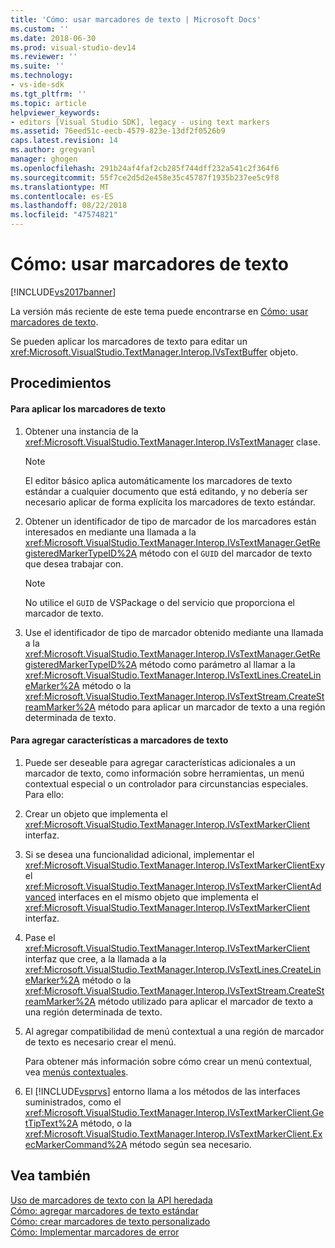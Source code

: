```yaml
---
title: 'Cómo: usar marcadores de texto | Microsoft Docs'
ms.custom: ''
ms.date: 2018-06-30
ms.prod: visual-studio-dev14
ms.reviewer: ''
ms.suite: ''
ms.technology:
- vs-ide-sdk
ms.tgt_pltfrm: ''
ms.topic: article
helpviewer_keywords:
- editors [Visual Studio SDK], legacy - using text markers
ms.assetid: 76eed51c-eecb-4579-823e-13df2f0526b9
caps.latest.revision: 14
ms.author: gregvanl
manager: ghogen
ms.openlocfilehash: 291b24af4faf2cb285f744dff232a541c2f364f6
ms.sourcegitcommit: 55f7ce2d5d2e458e35c45787f1935b237ee5c9f8
ms.translationtype: MT
ms.contentlocale: es-ES
ms.lasthandoff: 08/22/2018
ms.locfileid: "47574821"
---
```

# <a name="how-to-use-text-markers"></a>Cómo: usar marcadores de texto
[!INCLUDE[vs2017banner](../includes/vs2017banner.md)]

La versión más reciente de este tema puede encontrarse en [Cómo: usar marcadores de texto](https://docs.microsoft.com/visualstudio/extensibility/how-to-use-text-markers).  
  
Se pueden aplicar los marcadores de texto para editar un <xref:Microsoft.VisualStudio.TextManager.Interop.IVsTextBuffer> objeto.  
  
## <a name="procedures"></a>Procedimientos  
  
#### <a name="to-apply-text-markers"></a>Para aplicar los marcadores de texto  
  
1.  Obtener una instancia de la <xref:Microsoft.VisualStudio.TextManager.Interop.IVsTextManager> clase.  
  
    > [!NOTE]
    >  El editor básico aplica automáticamente los marcadores de texto estándar a cualquier documento que está editando, y no debería ser necesario aplicar de forma explícita los marcadores de texto estándar.  
  
2.  Obtener un identificador de tipo de marcador de los marcadores están interesados en mediante una llamada a la <xref:Microsoft.VisualStudio.TextManager.Interop.IVsTextManager.GetRegisteredMarkerTypeID%2A> método con el `GUID` del marcador de texto que desea trabajar con.  
  
    > [!NOTE]
    >  No utilice el `GUID` de VSPackage o del servicio que proporciona el marcador de texto.  
  
3.  Use el identificador de tipo de marcador obtenido mediante una llamada a la <xref:Microsoft.VisualStudio.TextManager.Interop.IVsTextManager.GetRegisteredMarkerTypeID%2A> método como parámetro al llamar a la <xref:Microsoft.VisualStudio.TextManager.Interop.IVsTextLines.CreateLineMarker%2A> método o la <xref:Microsoft.VisualStudio.TextManager.Interop.IVsTextStream.CreateStreamMarker%2A> método para aplicar un marcador de texto a una región determinada de texto.  
  
#### <a name="to-add-features-to-text-markers"></a>Para agregar características a marcadores de texto  
  
1.  Puede ser deseable para agregar características adicionales a un marcador de texto, como información sobre herramientas, un menú contextual especial o un controlador para circunstancias especiales. Para ello:  
  
2.  Crear un objeto que implementa el <xref:Microsoft.VisualStudio.TextManager.Interop.IVsTextMarkerClient> interfaz.  
  
3.  Si se desea una funcionalidad adicional, implementar el <xref:Microsoft.VisualStudio.TextManager.Interop.IVsTextMarkerClientEx>y el <xref:Microsoft.VisualStudio.TextManager.Interop.IVsTextMarkerClientAdvanced> interfaces en el mismo objeto que implementa el <xref:Microsoft.VisualStudio.TextManager.Interop.IVsTextMarkerClient> interfaz.  
  
4.  Pase el <xref:Microsoft.VisualStudio.TextManager.Interop.IVsTextMarkerClient> interfaz que cree, a la llamada a la <xref:Microsoft.VisualStudio.TextManager.Interop.IVsTextLines.CreateLineMarker%2A> método o la <xref:Microsoft.VisualStudio.TextManager.Interop.IVsTextStream.CreateStreamMarker%2A> método utilizado para aplicar el marcador de texto a una región determinada de texto.  
  
5.  Al agregar compatibilidad de menú contextual a una región de marcador de texto es necesario crear el menú.  
  
     Para obtener más información sobre cómo crear un menú contextual, vea [menús contextuales](../extensibility/context-menus.md).  
  
6.  El [!INCLUDE[vsprvs](../includes/vsprvs-md.md)] entorno llama a los métodos de las interfaces suministrados, como el <xref:Microsoft.VisualStudio.TextManager.Interop.IVsTextMarkerClient.GetTipText%2A> método, o la <xref:Microsoft.VisualStudio.TextManager.Interop.IVsTextMarkerClient.ExecMarkerCommand%2A> método según sea necesario.  
  
## <a name="see-also"></a>Vea también  
 [Uso de marcadores de texto con la API heredada](../extensibility/using-text-markers-with-the-legacy-api.md)   
 [Cómo: agregar marcadores de texto estándar](../extensibility/how-to-add-standard-text-markers.md)   
 [Cómo: crear marcadores de texto personalizado](../extensibility/how-to-create-custom-text-markers.md)   
 [Cómo: Implementar marcadores de error](../extensibility/how-to-implement-error-markers.md)

